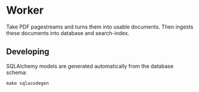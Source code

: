 
# Worker

Take PDF pagestreams and turns them into usable documents. Then ingests these
documents into database and search-index.

## Developing

SQLAlchemy models are generated automatically from the database schema:
```
make sqlacodegen
```
